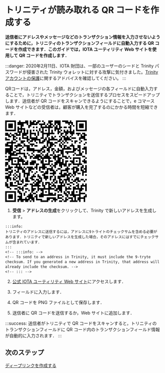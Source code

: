 # トリニティが読み取れる QR コードを作成する
<!-- # Create a QR Code that Trinity can read -->

**送信者にアドレスやメッセージなどのトランザクション情報を入力させないようにするために，トリニティのトランザクションフィールドに自動入力する QR コードを作成できます．このガイドでは，IOTA ユーティリティ Web サイトを使用して QR コードを作成します．**
<!-- **To avoid making senders enter transaction information such as your address or a message, you can create a QR code that auto-populates the transaction fields in Trinity. In this guide, you create a QR code, using the IOTA utility website.** -->

:::danger:
2020年2月11日、IOTA 財団は、一部のユーザーのシードと Trinity パスワードが侵害された Trinity ウォレットに対する攻撃に気付きました。[Trinity アカウントの保護](../how-to-guides/protect-trinity-account.md)に関するアドバイスを確認してください。
:::
<!-- :::danger: -->
<!-- On 11 February 2020, the IOTA Foundation became aware of an attack on the Trinity wallet, during which some users’ seeds and Trinity passwords were compromised. Please check our advice for [protecting your Trinity account](../how-to-guides/protect-trinity-account.md). -->
<!-- ::: -->

QRコードは，アドレス，金額，およびメッセージの各フィールドに自動入力することで，トリニティでトランザクションを送信するプロセスをスピードアップします．送信者が QR コードをスキャンできるようにすることで，e コマース Web サイトなどの受信者は，顧客が購入を完了するのにかかる時間を短縮できます．
<!-- QR codes speed up the process of sending a transaction in Trinity by auto-populating the Address, Value, and Message fields. By allowing senders to scan a QR code, recipients such as ecommerce websites can reduce the time it takes for customers to complete a purchase. -->

![Example QR code](../images/qr-code.png)

1. **受信** > **アドレスの生成**をクリックして、Trinity で新しいアドレスを生成します。
  <!-- 1. Generate a new address in Trinity by clicking **Receive** > **Generate address** -->

    :::info:
    トリニティのアドレスに送信するには，アドレスに9トライトのチェックサムを含める必要があります．トリニティで新しいアドレスを生成した場合，そのアドレスにはすでにチェックサムが含まれています．
    :::
    <!-- :::info: -->
    <!-- To send to an address in Trinity, it must include the 9-tryte checksum. If you generated a new address in Trinity, that address will already include the checksum. -->
    <!-- ::: -->

2. [公式 IOTA ユーティリティ Web サイト](https://utils.iota.org/qr-create)にアクセスします．
<!-- 2. Go to the [official IOTA utility website](https://utils.iota.org/qr-create) -->

3. フィールドに入力します．
<!-- 3. Complete the fields -->

4. QR コードを PNG ファイルとして保存します．
<!-- 4. Save the QR code as a PNG file -->

5. 送信者に QR コードを送信するか，Web サイトに追加します．
<!-- 5. Send the QR code to your sender, or add it to your website -->

:::success:
送信者がトリニティで QR コードをスキャンすると，トリニティのトランザクションフィールドに QR コード内のトランザクションフィールド情報が自動的に入力されます．
:::
<!-- :::success: -->
<!-- When the sender scans the QR code in Trinity, the transaction fields will be auto-populated with the ones from the QR code. -->
<!-- ::: -->

## 次のステップ
<!-- ## Next steps -->

[ディープリンクを作成する](../how-to-guides/create-deep-link.md)
<!-- [Create a deep link](../how-to-guides/create-deep-link.md) -->
